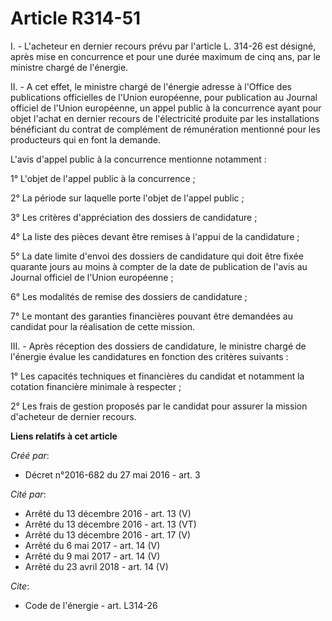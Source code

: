 # Article R314-51

I. - L'acheteur en dernier recours prévu par l'article L. 314-26 est désigné, après mise en concurrence et pour une durée
maximum de cinq ans, par le ministre chargé de l'énergie. 

II. - A cet effet, le ministre chargé de l'énergie adresse à l'Office des publications officielles de l'Union européenne,
pour publication au Journal officiel de l'Union européenne, un appel public à la concurrence ayant pour objet l'achat en
dernier recours de l'électricité produite par les installations bénéficiant du contrat de complément de rémunération
mentionné pour les producteurs qui en font la demande. 

L'avis d'appel public à la concurrence mentionne notamment : 

1° L'objet de l'appel public à la concurrence ; 

2° La période sur laquelle porte l'objet de l'appel public ; 

3° Les critères d'appréciation des dossiers de candidature ; 

4° La liste des pièces devant être remises à l'appui de la candidature ; 

5° La date limite d'envoi des dossiers de candidature qui doit être fixée quarante jours au moins à compter de la date de
publication de l'avis au Journal officiel de l'Union européenne ; 

6° Les modalités de remise des dossiers de candidature ; 

7° Le montant des garanties financières pouvant être demandées au candidat pour la réalisation de cette mission. 

III. - Après réception des dossiers de candidature, le ministre chargé de l'énergie évalue les candidatures en fonction des
critères suivants : 

1° Les capacités techniques et financières du candidat et notamment la cotation financière minimale à respecter ; 

2° Les frais de gestion proposés par le candidat pour assurer la mission d'acheteur de dernier recours.

**Liens relatifs à cet article**

_Créé par_:

  - Décret n°2016-682 du 27 mai 2016 - art. 3

_Cité par_:

  - Arrêté du 13 décembre 2016 - art. 13 (V)
  - Arrêté du 13 décembre 2016 - art. 13 (VT)
  - Arrêté du 13 décembre 2016 - art. 17 (V)
  - Arrêté du 6 mai 2017 - art. 14 (V)
  - Arrêté du 9 mai 2017 - art. 14 (V)
  - Arrêté du 23 avril 2018 - art. 14 (V)

_Cite_:

  - Code de l'énergie - art. L314-26
